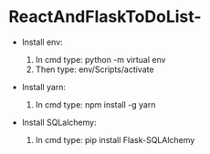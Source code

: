 # ReactAndFlaskToDoList-
- Install env:
    1. In cmd type: python -m virtual env
    2. Then type: env/Scripts/activate

- Install yarn:
    1. In cmd type: npm install -g yarn

- Install SQLalchemy:
    1. In cmd type: pip install Flask-SQLAlchemy

